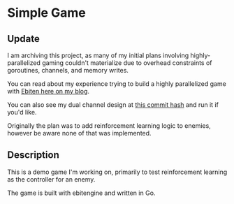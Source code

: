 # Simple Game
## Update

I am archiving this project, as many of my initial plans involving highly-parallelized gaming couldn't materialize due to overhead constraints of goroutines, channels, and memory writes.

You can read about my experience trying to build a highly parallelized game with [Ebiten here on my blog](https://thomashansen.xyz/blog/ebiten-and-go.html).

You can also see my dual channel design at [this commit hash](https://github.com/thansen0/rl-simple-game/tree/b357a160ae3b46c2e8d436ea0766719fe34cac80) and run it if you'd like.

Originally the plan was to add reinforcement learning logic to enemies, however be aware none of that was implemented.

## Description

This is a demo game I'm working on, primarily to test reinforcement learning as the controller for an enemy.

The game is built with ebitengine and written in Go.
